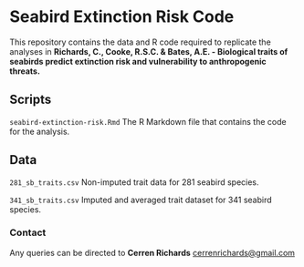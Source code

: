 # Seabird Extinction Risk Code

This repository contains the data and R code required to replicate the analyses in **Richards, C., Cooke, R.S.C. & Bates, A.E. - Biological traits of seabirds predict extinction risk and vulnerability to anthropogenic threats.**


## Scripts
`seabird-extinction-risk.Rmd` The R Markdown file that contains the code for the analysis.


## Data
`281_sb_traits.csv` Non-imputed trait data for 281 seabird species.

`341_sb_traits.csv` Imputed and averaged trait dataset for 341 seabird species.


### Contact
Any queries can be directed to **Cerren Richards** cerrenrichards@gmail.com
